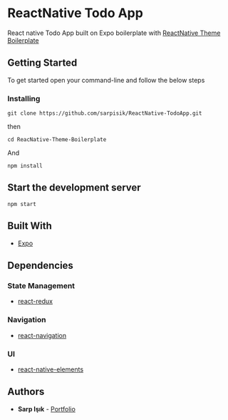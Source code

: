# ReactNative Todo App

React native Todo App built on Expo boilerplate with [ReactNative Theme Boilerplate](https://github.com/sarpisik/ReacNative-Theme-Boilerplate)

## Getting Started

To get started open your command-line and follow the below steps

### Installing

```
git clone https://github.com/sarpisik/ReactNative-TodoApp.git
```

then

```
cd ReacNative-Theme-Boilerplate
```

And

```
npm install
```

## Start the development server

```
npm start
```

## Built With

- [Expo](https://docs.expo.io/versions/latest/)

## Dependencies

### State Management

- [react-redux](https://github.com/reduxjs/react-redux)

### Navigation

- [react-navigation](https://reactnavigation.org/docs/en/getting-started.html)

### UI

- [react-native-elements](https://react-native-training.github.io/react-native-elements/docs/getting_started.html)

## Authors

- **Sarp Işık** - [Portfolio](https://www.sarpisik.com/)
